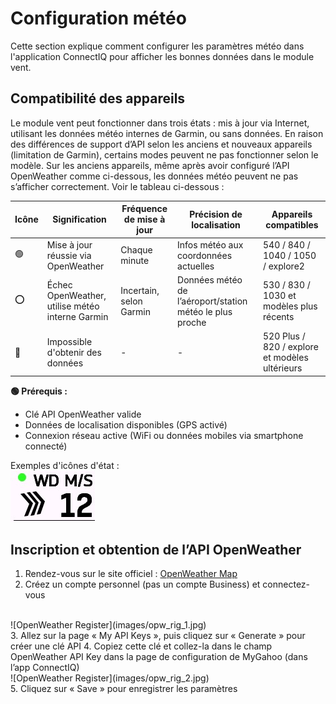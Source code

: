 # Configuration météo
Cette section explique comment configurer les paramètres météo dans l'application ConnectIQ pour afficher les bonnes données dans le module vent.

## Compatibilité des appareils
Le module vent peut fonctionner dans trois états : mis à jour via Internet, utilisant les données météo internes de Garmin, ou sans données. En raison des différences de support d’API selon les anciens et nouveaux appareils (limitation de Garmin), certains modes peuvent ne pas fonctionner selon le modèle. Sur les anciens appareils, même après avoir configuré l’API OpenWeather comme ci-dessous, les données météo peuvent ne pas s’afficher correctement. Voir le tableau ci-dessous :

| Icône | Signification | Fréquence de mise à jour | Précision de localisation | Appareils compatibles |
|-------|-------------------------------------------|----------------------------|----------------------------------------|---------------------------------------------|
| 🟢 | Mise à jour réussie via OpenWeather | Chaque minute | Infos météo aux coordonnées actuelles | 540 / 840 / 1040 / 1050 / explore2 |
| ⭕ | Échec OpenWeather, utilise météo interne Garmin | Incertain, selon Garmin | Données météo de l’aéroport/station météo le plus proche | 530 / 830 / 1030 et modèles plus récents |
| 🔴 | Impossible d'obtenir des données | - | - | 520 Plus / 820 / explore et modèles ultérieurs |

**🟢 Prérequis :**
- Clé API OpenWeather valide
- Données de localisation disponibles (GPS activé)
- Connexion réseau active (WiFi ou données mobiles via smartphone connecté)

Exemples d'icônes d'état :
<br>
![wind example](images/wd_example.jpg)

## Inscription et obtention de l’API OpenWeather
1. Rendez-vous sur le site officiel : [OpenWeather Map](https://openweathermap.org/)  
2. Créez un compte personnel (pas un compte Business) et connectez-vous  
<br>
![OpenWeather Register](images/opw_rig_1.jpg)  
<br>
3. Allez sur la page « My API Keys », puis cliquez sur « Generate » pour créer une clé API  
4. Copiez cette clé et collez-la dans le champ OpenWeather API Key dans la page de configuration de MyGahoo (dans l’app ConnectIQ)  
<br>
![OpenWeather Register](images/opw_rig_2.jpg)  
<br>
5. Cliquez sur « Save » pour enregistrer les paramètres